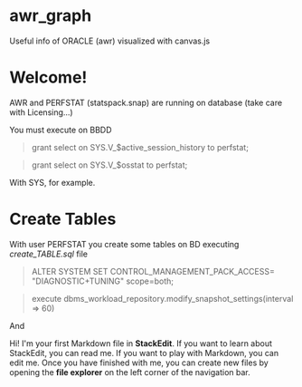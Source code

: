 # awr_graph
Useful info of ORACLE (awr) visualized with canvas.js

# Welcome!

AWR and PERFSTAT (statspack.snap) are running on database (take care with Licensing...)

You must execute on BBDD

> grant select on  SYS.V_$active_session_history to perfstat;

> grant select on  SYS.V_$osstat to perfstat;

With SYS, for example.

# Create Tables

With user PERFSTAT you create some tables on BD executing *create_TABLE.sql* file




> ALTER SYSTEM SET CONTROL_MANAGEMENT_PACK_ACCESS= "DIAGNOSTIC+TUNING" scope=both;

> execute dbms_workload_repository.modify_snapshot_settings(interval => 60)

And 



Hi! I'm your first Markdown file in **StackEdit**. If you want to learn about StackEdit, you can read me. If you want to play with Markdown, you can edit me. Once you have finished with me, you can create new files by opening the **file explorer** on the left corner of the navigation bar.
